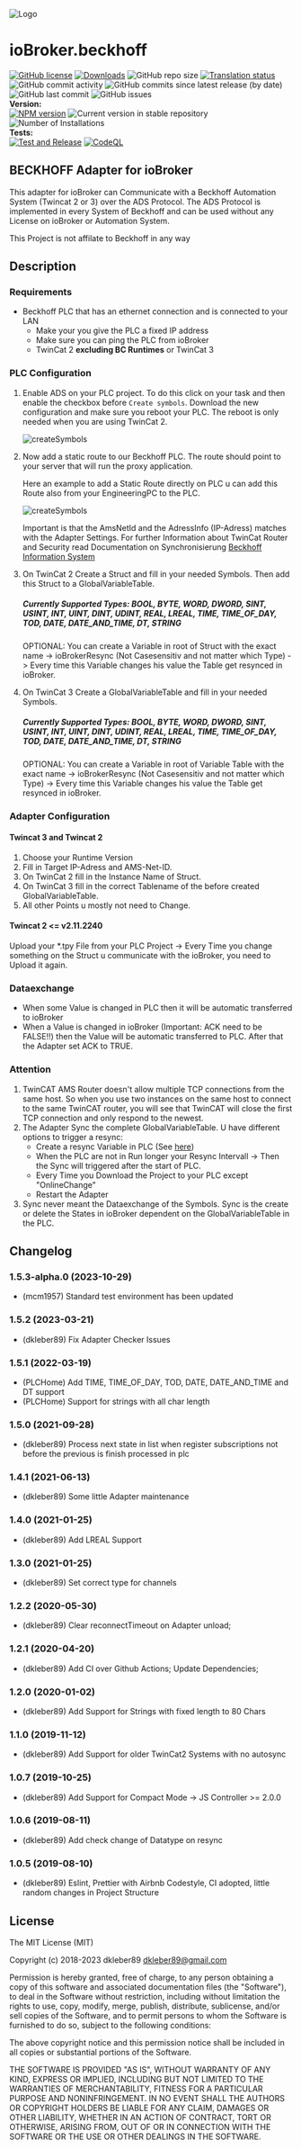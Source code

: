 ![Logo](docs/en/img/beckhoff.png)

# ioBroker.beckhoff

[![GitHub license](https://img.shields.io/github/license/iobroker-community-adapters/ioBroker.beckhoff)](https://github.com/iobroker-community-adapters/ioBroker.beckhoff/blob/master/LICENSE)
[![Downloads](https://img.shields.io/npm/dm/iobroker.beckhoff.svg)](https://www.npmjs.com/package/iobroker.beckhoff)
![GitHub repo size](https://img.shields.io/github/repo-size/iobroker-community-adapters/ioBroker.beckhoff)
[![Translation status](https://weblate.iobroker.net/widgets/adapters/-/beckhoff/svg-badge.svg)](https://weblate.iobroker.net/engage/adapters/?utm_source=widget)</br>
![GitHub commit activity](https://img.shields.io/github/commit-activity/m/iobroker-community-adapters/ioBroker.beckhoff)
![GitHub commits since latest release (by date)](https://img.shields.io/github/commits-since/iobroker-community-adapters/ioBroker.beckhoff/latest)
![GitHub last commit](https://img.shields.io/github/last-commit/iobroker-community-adapters/ioBroker.beckhoff)
![GitHub issues](https://img.shields.io/github/issues/iobroker-community-adapters/ioBroker.beckhoff)
</br>
**Version:** </br>
[![NPM version](http://img.shields.io/npm/v/iobroker.beckhoff.svg)](https://www.npmjs.com/package/iobroker.beckhoff)
![Current version in stable repository](https://iobroker.live/badges/beckhoff-stable.svg)
![Number of Installations](https://iobroker.live/badges/beckhoff-installed.svg)
</br>
**Tests:** </br>
[![Test and Release](https://github.com/iobroker-community-adapters/ioBroker.beckhoff/actions/workflows/test-and-release.yml/badge.svg)](https://github.com/iobroker-community-adapters/ioBroker.beckhoff/actions/workflows/test-and-release.yml)
[![CodeQL](https://github.com/iobroker-community-adapters/ioBroker.beckhoff/actions/workflows/codeql.yml/badge.svg)](https://github.com/iobroker-community-adapters/ioBroker.beckhoff/actions/workflows/codeql.yml)

<!--
## Sentry
**This adapter uses Sentry libraries to automatically report exceptions and code errors to the developers.**
For more details and for information how to disable the error reporting see [Sentry-Plugin Documentation](https://github.com/ioBroker/plugin-sentry#plugin-sentry)! Sentry reporting is used starting with js-controller 3.0.
-->

## BECKHOFF Adapter for ioBroker

This adapter for ioBroker can Communicate with a Beckhoff Automation System (Twincat 2 or 3) over the ADS Protocol.
The ADS Protocol is implemented in every System of Beckhoff and can be used without any License on ioBroker or Automation System.

This Project is not affilate to Beckhoff in any way

## Description

### Requirements

- Beckhoff PLC that has an ethernet connection and is connected to your LAN
  - Make your you give the PLC a fixed IP address
  - Make sure you can ping the PLC from ioBroker
  - TwinCat 2 **excluding BC Runtimes** or TwinCat 3

### PLC Configuration

1. Enable ADS on your PLC project. To do this click on your task and then enable the checkbox before `Create symbols`. Download the new configuration and make sure you reboot your PLC. The reboot is only needed when you are using TwinCat 2.

   ![createSymbols](docs/en/img/createSymbols.png)

2. Now add a static route to our Beckhoff PLC. The route should point to your server that will run the proxy application.

   Here an example to add a Static Route directly on PLC u can add this Route also from your EngineeringPC to the PLC.

   ![createSymbols](docs/en/img/addRoute.png)

   Important is that the AmsNetId and the AdressInfo (IP-Adress) matches with the Adapter Settings. For further Information about TwinCat Router and Security read Documentation on Synchronisierung [Beckhoff Information System](https://infosys.beckhoff.com/ 'Beckhoff Information System')

3. On TwinCat 2 Create a Struct and fill in your needed Symbols. Then add this Struct to a GlobalVariableTable.

   ##### Currently Supported Types: BOOL, BYTE, WORD, DWORD, SINT, USINT, INT, UINT, DINT, UDINT, REAL, LREAL, TIME, TIME_OF_DAY, TOD, DATE, DATE_AND_TIME, DT, STRING

   OPTIONAL: You can create a Variable in root of Struct with the exact name -> ioBrokerResync (Not Casesensitiv and not matter which Type) -> Every time this Variable changes his value the Table get resynced in ioBroker.

4. On TwinCat 3 Create a GlobalVariableTable and fill in your needed Symbols.

   ##### Currently Supported Types: BOOL, BYTE, WORD, DWORD, SINT, USINT, INT, UINT, DINT, UDINT, REAL, LREAL, TIME, TIME_OF_DAY, TOD, DATE, DATE_AND_TIME, DT, STRING

   OPTIONAL: You can create a Variable in root of Variable Table with the exact name -> ioBrokerResync (Not Casesensitiv and not matter which Type) -> Every time this Variable changes his value the Table get resynced in ioBroker.

### Adapter Configuration

#### Twincat 3 and Twincat 2

1. Choose your Runtime Version
2. Fill in Target IP-Adress and AMS-Net-ID.
3. On TwinCat 2 fill in the Instance Name of Struct.
4. On TwinCat 3 fill in the correct Tablename of the before created GlobalVariableTable.
5. All other Points u mostly not need to Change.

#### Twincat 2 <= v2.11.2240

Upload your \*.tpy File from your PLC Project -> Every Time you change something on the Struct u communicate with the ioBroker, you need to Upload it again.

### Dataexchange

- When some Value is changed in PLC then it will be automatic transferred to ioBroker
- When a Value is changed in ioBroker (Important: ACK need to be FALSE!!) then the Value will be automatic transferred to PLC. After that the Adapter set ACK to TRUE.

### Attention

1. TwinCAT AMS Router doesn't allow multiple TCP connections from the same host. So when you use two instances on the same host to connect to the same TwinCAT router, you will see that TwinCAT will close the first TCP connection and only respond to the newest.
2. The Adapter Sync the complete GlobalVariableTable. U have different options to trigger a resync:
   - Create a resync Variable in PLC (See [here](#PLC-Configuration))
   - When the PLC are not in Run longer your Resync Intervall -> Then the Sync will triggered after the start of PLC.
   - Every Time you Download the Project to your PLC except "OnlineChange"
   - Restart the Adapter
3. Sync never meant the Dataexchange of the Symbols. Sync is the create or delete the States in ioBroker dependent on the GlobalVariableTable in the PLC.

## Changelog
<!--
    Placeholder for the next version (at the beginning of the line):
    ### **WORK IN PROGRESS**
-->
### 1.5.3-alpha.0 (2023-10-29)

- (mcm1957) Standard test environment has been updated

### 1.5.2 (2023-03-21)

- (dkleber89) Fix Adapter Checker Issues

### 1.5.1 (2022-03-19)

- (PLCHome) Add TIME, TIME_OF_DAY, TOD, DATE, DATE_AND_TIME and DT support
- (PLCHome) Support for strings with all char length

### 1.5.0 (2021-09-28)

- (dkleber89) Process next state in list when register subscriptions not before the previous is finish processed in plc

### 1.4.1 (2021-06-13)

- (dkleber89) Some little Adapter maintenance

### 1.4.0 (2021-01-25)

- (dkleber89) Add LREAL Support

### 1.3.0 (2021-01-25)

- (dkleber89) Set correct type for channels

### 1.2.2 (2020-05-30)

- (dkleber89) Clear reconnectTimeout on Adapter unload;

### 1.2.1 (2020-04-20)

- (dkleber89) Add CI over Github Actions; Update Dependencies;

### 1.2.0 (2020-01-02)

- (dkleber89) Add Support for Strings with fixed length to 80 Chars

### 1.1.0 (2019-11-12)

- (dkleber89) Add Support for older TwinCat2 Systems with no autosync

### 1.0.7 (2019-10-25)

- (dkleber89) Add Support for Compact Mode -> JS Controller >= 2.0.0

### 1.0.6 (2019-08-11)

- (dkleber89) Add check change of Datatype on resync

### 1.0.5 (2019-08-10)

- (dkleber89) Eslint, Prettier with Airbnb Codestyle, CI adopted, little random changes in Project Structure

## License

The MIT License (MIT)

Copyright (c) 2018-2023 dkleber89 <dkleber89@gmail.com>

Permission is hereby granted, free of charge, to any person obtaining a copy
of this software and associated documentation files (the "Software"), to deal
in the Software without restriction, including without limitation the rights
to use, copy, modify, merge, publish, distribute, sublicense, and/or sell
copies of the Software, and to permit persons to whom the Software is
furnished to do so, subject to the following conditions:

The above copyright notice and this permission notice shall be included in
all copies or substantial portions of the Software.

THE SOFTWARE IS PROVIDED "AS IS", WITHOUT WARRANTY OF ANY KIND, EXPRESS OR
IMPLIED, INCLUDING BUT NOT LIMITED TO THE WARRANTIES OF MERCHANTABILITY,
FITNESS FOR A PARTICULAR PURPOSE AND NONINFRINGEMENT. IN NO EVENT SHALL THE
AUTHORS OR COPYRIGHT HOLDERS BE LIABLE FOR ANY CLAIM, DAMAGES OR OTHER
LIABILITY, WHETHER IN AN ACTION OF CONTRACT, TORT OR OTHERWISE, ARISING FROM,
OUT OF OR IN CONNECTION WITH THE SOFTWARE OR THE USE OR OTHER DEALINGS IN
THE SOFTWARE.
